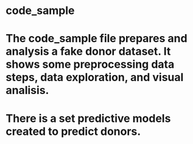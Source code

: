 # code_sample 

# The code_sample file prepares and analysis a fake donor dataset. It shows some preprocessing data steps, data exploration, and visual analisis. 
# There is a set predictive models created to predict donors.
